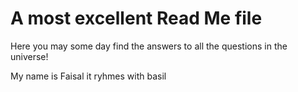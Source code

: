 # A most excellent Read Me file

Here you may some day find the answers to all the questions in the universe! 

My name is Faisal it ryhmes with basil 
